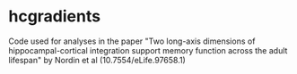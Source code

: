 # hcgradients
Code used for analyses in the paper "Two long-axis dimensions of hippocampal-cortical integration support memory function across the adult lifespan" by Nordin et al (10.7554/eLife.97658.1)
